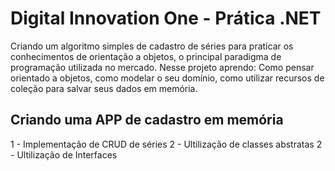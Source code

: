 # Digital Innovation One - Prática .NET

Criando um algoritmo simples de cadastro de séries para praticar os conhecimentos de orientação a objetos, o principal paradigma de programação utilizada no mercado. Nesse projeto aprendo: Como pensar orientado a objetos, como modelar o seu domínio, como utilizar recursos de coleção para salvar seus dados em memória.

## Criando uma APP de cadastro em memória
1 - Implementação de CRUD de séries
2 - Ultilização de classes abstratas
2 - Ultilização de Interfaces



